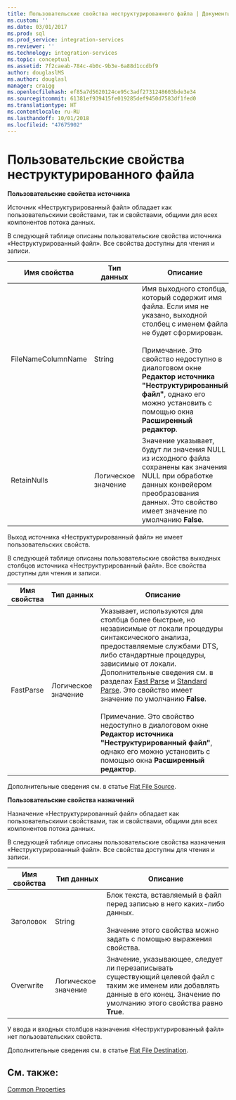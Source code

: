 ```yaml
---
title: Пользовательские свойства неструктурированного файла | Документы Майкрософт
ms.custom: ''
ms.date: 03/01/2017
ms.prod: sql
ms.prod_service: integration-services
ms.reviewer: ''
ms.technology: integration-services
ms.topic: conceptual
ms.assetid: 7f2caeab-784c-4b0c-9b3e-6a88d1ccdbf9
author: douglaslMS
ms.author: douglasl
manager: craigg
ms.openlocfilehash: ef85a7d5620124ce95c3adf2731248603bde3e34
ms.sourcegitcommit: 61381ef939415fe019285def9450d7583df1fed0
ms.translationtype: HT
ms.contentlocale: ru-RU
ms.lasthandoff: 10/01/2018
ms.locfileid: "47675902"
---
```

# <a name="flat-file-custom-properties"></a>Пользовательские свойства неструктурированного файла
  **Пользовательские свойства источника**  
  
 Источник «Неструктурированный файл» обладает как пользовательскими свойствами, так и свойствами, общими для всех компонентов потока данных.  
  
 В следующей таблице описаны пользовательские свойства источника «Неструктурированный файл». Все свойства доступны для чтения и записи.  
  
|Имя свойства|Тип данных|Описание|  
|-------------------|---------------|-----------------|  
|FileNameColumnName|String|Имя выходного столбца, который содержит имя файла. Если имя не указано, выходной столбец с именем файла не будет сформирован.<br /><br /> Примечание. Это свойство недоступно в диалоговом окне **Редактор источника "Неструктурированный файл"**, однако его можно установить с помощью окна **Расширенный редактор**.|  
|RetainNulls|Логическое значение|Значение указывает, будут ли значения NULL из исходного файла сохранены как значения NULL при обработке данных конвейером преобразования данных. Это свойство имеет значение по умолчанию **False**.|  
  
 Выход источника «Неструктурированный файл» не имеет пользовательских свойств.  
  
 В следующей таблице описаны пользовательские свойства выходных столбцов источника «Неструктурированный файл». Все свойства доступны для чтения и записи.  
  
|Имя свойства|Тип данных|Описание|  
|-------------------|---------------|-----------------|  
|FastParse|Логическое значение|Указывает, используются для столбца более быстрые, но независимые от локали процедуры синтаксического анализа, предоставляемые службами DTS, либо стандартные процедуры, зависимые от локали. Дополнительные сведения см. в разделах [Fast Parse](http://msdn.microsoft.com/library/6688707d-3c5b-404e-aa2f-e13092ac8d95) и [Standard Parse](http://msdn.microsoft.com/library/dfe835b1-ea52-4e18-a23a-5188c5b6f013). Это свойство имеет значение по умолчанию **False**.<br /><br /> Примечание. Это свойство недоступно в диалоговом окне **Редактор источника "Неструктурированный файл"**, однако его можно установить с помощью окна **Расширенный редактор**.|  
  
 Дополнительные сведения см. в статье [Flat File Source](../../integration-services/data-flow/flat-file-source.md).  
  
 **Пользовательские свойства назначений**  
  
 Назначение «Неструктурированный файл» обладает как пользовательскими свойствами, так и свойствами, общими для всех компонентов потока данных.  
  
 В следующей таблице описаны пользовательские свойства назначения «Неструктурированный файл». Все свойства доступны для чтения и записи.  
  
|Имя свойства|Тип данных|Описание|  
|-------------------|---------------|-----------------|  
|Заголовок|String|Блок текста, вставляемый в файл перед записью в него каких-либо данных.<br /><br /> Значение этого свойства можно задать с помощью выражения свойства.|  
|Overwrite|Логическое значение|Значение, указывающее, следует ли перезаписывать существующий целевой файл с таким же именем или добавлять данные в его конец. Значение по умолчанию этого свойства равно **True**.|  
  
 У ввода и входных столбцов назначения «Неструктурированный файл» нет пользовательских свойств.  
  
 Дополнительные сведения см. в статье [Flat File Destination](../../integration-services/data-flow/flat-file-destination.md).  
  
## <a name="see-also"></a>См. также:  
 [Common Properties](http://msdn.microsoft.com/library/51973502-5cc6-4125-9fce-e60fa1b7b796)  
  
  
